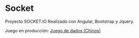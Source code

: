 # Socket

Proyecto SOCKET.IO Realizado con Angular, Bootstrap y Jquery.


Juego en producción: <a href="dados-franrp.herokuapp.com">Juego de dados (Chinos)</a>
